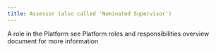 ```yaml
---
title: Assessor (also called 'Nominated Supervisor')
---
```

A role in the Platform
<glossary-link url="#">see Platform roles and responsibilities overview document for more information</glossary-link>